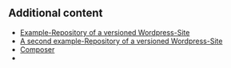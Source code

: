 ## Additional content

* [Example-Repository of a versioned Wordpress-Site](https://gitlab.com/heiglandreas/https://gitlab.com/heiglandreas/bootstraped-wordpress)
* [A second example-Repository of a versioned Wordpress-Site](https://gitlab.com/heiglandreas/https://gitlab.com/heiglandreas/bootstraped_wordpress_2)
* [Composer](http://getcomposer.org)
* 